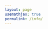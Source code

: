 ```yaml
---
layout: page
usemathjax: true
permalink: /info/
---
```


<div class="info" id="info" style="text-align:left">
</div>


<script>
const urlParams = new URLSearchParams(window.location.search);
let c = parseInt(urlParams.get('c'));

var json, rawjson, id, x, text;
json = JSON.parse('{{ site.data.cyclodata.data | jsonify }}');
//rawjson = JSON.parse('{{ site.data.rawcyclodata.data | jsonify }}');
id = document.getElementById("info");
for (let i = 0; i < json.length; i++) {
    if (json[i].conductor.plain == c) {
        x = json[i];
        text = `
            <center>
                <p>\\(K = \\mathbb{Q}(\\zeta_{${c}})\\)</p>
            <table style="width: 100%">
                <colgroup>
                    <col span="1" style="width: 30%;">
                    <col span="1" style="width: 70%;">
                </colgroup>
                <tr>
                    <td> Degree </td>
                    <td> ${x.degree.display}</td>
                </tr>
                <tr>
                    <td> Discriminant </td>
                    <td> ${x.discriminant.display} </td>
                </tr>
                <tr>
                    <td> Discriminant bits </td>
                    <td> ${x.discriminant_bits.display} </td>
                </tr>
                <tr>
                    <td> Signature </td>
                    <td> ${x.signature.display} </td>
                </tr>
                <tr>
                    <td> Galois group </td>
                    <td> ${x.galois_group.display} </td>
                </tr>
                <tr>
                    <td> Norm relation steps </td>
                    <td> ${x.norm_relation.display} </td>
                </tr>
                <tr>
                    <td> Class group </td>
                    <td> ${x.class_group.display} </td>
                </tr>
                <tr>
                    <td> Class number \\((h)\\) </td>
                    <td> ${x.h.display} </td>
                </tr>
                <tr>
                    <td> \\(h^-\\) </td>
                    <td> ${x.h_minus.display} </td>
                </tr>
                <tr>
                    <td> \\(h^+\\) </td>
                    <td> ${x.h_plus.display} </td>
                </tr>
                <tr>
                    <td> Regulator </td>
                    <td> ${x.regulator.display} </td>
                </tr>
                <tr>
                    <td> Residue </td>
                    <td> ${x.residue.display} </td>
                </tr>
            </table>
        `;
        id.innerHTML = text;
    }
}
MathJax.Hub.Queue(["Typeset",MathJax.Hub,id]);
</script>

